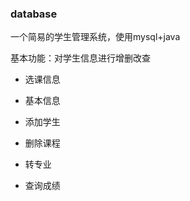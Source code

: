 ### database

一个简易的学生管理系统，使用mysql+java

基本功能：对学生信息进行增删改查

* 选课信息

* 基本信息

* 添加学生

* 删除课程

* 转专业

* 查询成绩

  